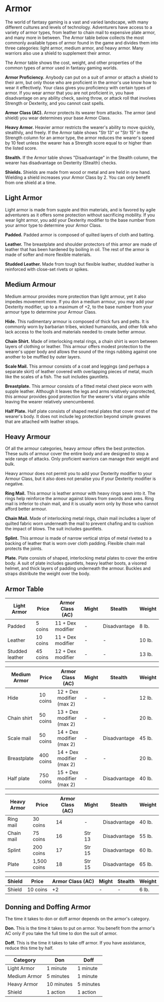 # Armor 
The world of fantasy gaming is a vast and varied landscape, with many different cultures and levels of technology. Adventurers have access to a variety of armor types, from leather to chain mail to expensive plate armor, and many more in between. The Armor table below collects the most commonly available types of armor found in the game and divides them into three categories: light armor, medium armor, and heavy armor. Many warriors also use a shield to supplement their armor.

The Armor table shows the cost, weight, and other properties of the common types of armor used in fantasy gaming worlds.

**Armor Proficiency.** Anybody can put on a suit of armor or attach a shield to their arm, but only those who are proficient in the armor's use know how to wear it effectively. Your class gives you proficiency with certain types of armor. If you wear armor that you are not proficient in, you have disadvantage on any ability check, saving throw, or attack roll that involves Strength or Dexterity, and you cannot cast spells.

**Armor Class (AC).** Armor protects its wearer from attacks. The armor (and shield) you wear determines your base Armor Class.

**Heavy Armor.** Heavier armor restricts the wearer's ability to move quickly, stealthily, and freely. If the Armor table shows "Str 13" or "Str 15" in the Strength column for an armor type, the armor reduces the wearer's speed by 10 feet unless the wearer has a Strength score equal to or higher than the listed score.

**Stealth.** If the Armor table shows "Disadvantage" in the Stealth column, the wearer has disadvantage on Dexterity (Stealth) checks.

**Shields.** Shields are made from wood or metal and are held in one hand. Wielding a shield increases your Armor Class by 2. You can only benefit from one shield at a time. 

## Light Armor 
Light armor is made from supple and thin materials, and is favored by agile adventurers as it offers some protection without sacrificing mobility. If you wear light armor, you add your Dexterity modifier to the base number from your armor type to determine your Armor Class.

**Padded.** Padded armor is composed of quilted layers of cloth and batting.

**Leather.** The breastplate and shoulder protectors of this armor are made of leather that has been hardened by boiling in oil. The rest of the armor is made of softer and more flexible materials.

**Studded Leather.** Made from tough but flexible leather, studded leather is reinforced with close-set rivets or spikes.
## Medium Armour
Medium armour provides more protection than light armour, yet it also impedes movement more. If you don a medium armour, you may add your Dexterity modifier, up to a maximum of +2, to the base number from your armour type to determine your Armour Class.

**Hide.** This rudimentary armour is composed of thick furs and pelts. It is commonly worn by barbarian tribes, wicked humanoids, and other folk who lack access to the tools and materials needed to create better armour.

**Chain Shirt.** Made of interlocking metal rings, a chain shirt is worn between layers of clothing or leather. This armour offers modest protection to the wearer's upper body and allows the sound of the rings rubbing against one another to be muffled by outer layers.

**Scale Mail.** This armour consists of a coat and leggings (and perhaps a separate skirt) of leather covered with overlapping pieces of metal, much like the scales of a fish. The suit includes gauntlets.

**Breastplate.** This armour consists of a fitted metal chest piece worn with supple leather. Although it leaves the legs and arms relatively unprotected, this armour provides good protection for the wearer's vital organs while leaving the wearer relatively unencumbered.

**Half Plate.** Half plate consists of shaped metal plates that cover most of the wearer's body. It does not include leg protection beyond simple greaves that are attached with leather straps. 

## Heavy Armour 
Of all the armour categories, heavy armour offers the best protection. These suits of armour cover the entire body and are designed to stop a wide range of attacks. Only proficient warriors can manage their weight and bulk.

Heavy armour does not permit you to add your Dexterity modifier to your Armour Class, but it also does not penalise you if your Dexterity modifier is negative.

**Ring Mail.** This armour is leather armour with heavy rings sewn into it. The rings help reinforce the armour against blows from swords and axes. Ring mail is inferior to chain mail, and it is usually worn only by those who cannot afford better armour.

**Chain Mail.** Made of interlocking metal rings, chain mail includes a layer of quilted fabric worn underneath the mail to prevent chafing and to cushion the impact of blows. The suit includes gauntlets.

**Splint.** This armour is made of narrow vertical strips of metal riveted to a backing of leather that is worn over cloth padding. Flexible chain mail protects the joints.

**Plate.** Plate consists of shaped, interlocking metal plates to cover the entire body. A suit of plate includes gauntlets, heavy leather boots, a visored helmet, and thick layers of padding underneath the armour. Buckles and straps distribute the weight over the body.
## Armor Table

| Light Armor     | Price   | Armor Class (AC)  | Might  | Stealth       | Weight |
|-----------------|---------|-------------------|--------|---------------|--------|
| Padded          | 5 coins | 11 + Dex modifier | -      | Disadvantage  | 8 lb.  |
| Leather         | 10 coins| 11 + Dex modifier | -      | -             | 10 lb. |
| Studded leather | 45 coins| 12 + Dex modifier | -      | -             | 13 lb. |

| Medium Armor    | Price   | Armor Class (AC)          | Might  | Stealth       | Weight |
|-----------------|---------|---------------------------|--------|---------------|--------|
| Hide            | 10 coins| 12 + Dex modifier (max 2) | -      | -             | 12 lb. |
| Chain shirt     | 50 coins| 13 + Dex modifier (max 2) | -      | -             | 20 lb. |
| Scale mail      | 50 coins| 14 + Dex modifier (max 2) | -      | Disadvantage  | 45 lb. |
| Breastplate     | 400 coins| 14 + Dex modifier (max 2) | -      | -             | 20 lb. |
| Half plate      | 750 coins| 15 + Dex modifier (max 2) | -      | Disadvantage  | 40 lb. |

| Heavy  Armor    | Price    | Armor Class (AC) | Might  | Stealth       | Weight |
|-----------------|----------|------------------|--------|---------------|--------|
| Ring mail       | 30 coins | 14               | -      | Disadvantage  | 40 lb. |
| Chain mail      | 75 coins | 16               | Str 13 | Disadvantage  | 55 lb. |
| Splint          | 200 coins| 17               | Str 15 | Disadvantage  | 60 lb. |
| Plate           | 1,500 coins| 18               | Str 15 | Disadvantage  | 65 lb. |

| Shield          | Price    | Armor Class (AC) | Might  | Stealth       | Weight |
|-----------------|----------|------------------|--------|---------------|--------|
| Shield          | 10 coins | +2               | -      | -             | 6  lb. |

## Donning and Doffing Armor 

The time it takes to don or doff armor depends on the armor's category.

**Don.** This is the time it takes to put on armor. You benefit from the armor's AC only if you take the full time to don the suit of armor.

**Doff.** This is the time it takes to take off armor. If you have assistance, reduce this time by half.

| Category      | Don        | Doff      |
|---------------|------------|-----------|
| Light Armor   | 1 minute   | 1 minute  |
| Medium Armor  | 5 minutes  | 1 minute  |
| Heavy Armor   | 10 minutes | 5 minutes |
| Shield        | 1 action   | 1 action  |